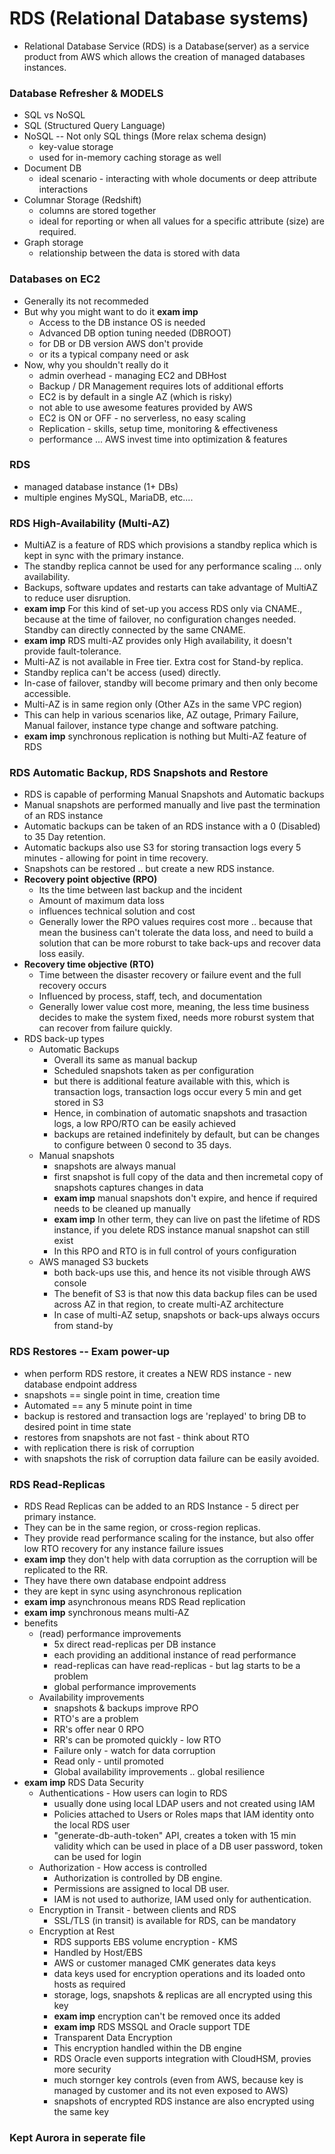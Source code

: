 # RDS (Relational Database systems)
- Relational Database Service (RDS) is a Database(server) as a service product from AWS which allows the creation of managed databases instances.

### Database Refresher & MODELS
- SQL vs NoSQL
- SQL (Structured Query Language)
- NoSQL -- Not only SQL things (More relax schema design)
  - key-value storage
  - used for in-memory caching storage as well
- Document DB
  - ideal scenario - interacting with whole documents or deep attribute interactions
- Columnar Storage (Redshift)
  - columns are stored together
  - ideal for reporting or when all values for a specific attribute (size) are required.
- Graph storage
  - relationship between the data is stored with data

### Databases on EC2
- Generally its not recommeded
- But why you might want to do it **exam imp**
  - Access to the DB instance OS is needed
  - Advanced DB option tuning needed (DBROOT)
  - for DB or DB version AWS don't provide
  - or its a typical company need or ask
- Now, why you shouldn't really do it
  - admin overhead - managing EC2 and DBHost
  - Backup / DR Management requires lots of additional efforts
  - EC2 is by default in a single AZ (which is risky)
  - not able to use awesome features provided by AWS
  - EC2 is ON or OFF - no serverless, no easy scaling
  - Replication - skills, setup time, monitoring & effectiveness
  - performance ... AWS invest time into optimization & features

### RDS
- managed database instance (1+ DBs)
- multiple engines MySQL, MariaDB, etc....

### RDS High-Availability (Multi-AZ)
- MultiAZ is a feature of RDS which provisions a standby replica which is kept in sync with the primary instance.
- The standby replica cannot be used for any performance scaling ... only availability.
- Backups, software updates and restarts can take advantage of MultiAZ to reduce user disruption.
- **exam imp** For this kind of set-up you access RDS only via CNAME., because at the time of failover, no configuration changes needed. Standby can directly connected by the same CNAME.
- **exam imp** RDS multi-AZ provides only High availability, it doesn't provide fault-tolerance.
- Multi-AZ is not available in Free tier. Extra cost for Stand-by replica.
- Standby replica can't be access (used) directly.
- In-case of failover, standby will become primary and then only become accessible.
- Multi-AZ is in same region only (Other AZs in the same VPC region)
- This can help in various scenarios like, AZ outage, Primary Failure, Manual failover, instance type change and software patching.
- **exam imp** synchronous replication is nothing but Multi-AZ feature of RDS

### RDS Automatic Backup, RDS Snapshots and Restore
- RDS is capable of performing Manual Snapshots and Automatic backups
- Manual snapshots are performed manually and live past the termination of an RDS instance
- Automatic backups can be taken of an RDS instance with a 0 (Disabled) to 35 Day retention.
- Automatic backups also use S3 for storing transaction logs every 5 minutes - allowing for point in time recovery.
- Snapshots can be restored .. but create a new RDS instance.
- **Recovery point objective (RPO)**
  - Its the time between last backup and the incident
  - Amount of maximum data loss
  - influences technical solution and cost
  - Generally lower the RPO values requires cost more .. because that mean the business can't tolerate the data loss, and need to build a solution that can be more roburst to take back-ups and recover data loss easily.
- **Recovery time objective (RTO)**
  - Time between the disaster recovery or failure event and the full recovery occurs
  - Influenced by process, staff, tech, and documentation
  - Generally lower value cost more, meaning, the less time business decides to make the system fixed, needs more roburst system that can recover from failure quickly.
- RDS back-up types
  - Automatic Backups
    - Overall its same as manual backup
    - Scheduled snapshots taken as per configuration
    - but there is additional feature available with this, which is transaction logs, transaction logs occur every 5 min and get stored in S3
    - Hence, in combination of automatic snapshots and trasaction logs, a low RPO/RTO can be easily achieved
    - backups are retained indefinitely by default, but can be changes to configure between 0 second to 35 days.
  - Manual snapshots
    - snapshots are always manual
    - first snapshot is full copy of the data and then incremetal copy of snapshots captures changes in data
    - **exam imp** manual snapshots don't expire, and hence if required needs to be cleaned up manually
    - **exam imp** In other term, they can live on past the lifetime of RDS instance, if you delete RDS instance manual snapshot can still exist
    - In this RPO and RTO is in full control of yours configuration
  - AWS managed S3 buckets 
    - both back-ups use this, and hence its not visible through AWS console
    - The benefit of S3 is that now this data backup files can be used across AZ in that region, to create multi-AZ architecture
    - In case of multi-AZ setup, snapshots or back-ups always occurs from stand-by

### RDS Restores -- Exam power-up
- when perform RDS restore, it creates a NEW RDS instance - new database endpoint address
- snapshots == single point in time, creation time
- Automated == any 5 minute point in time
- backup is restored and transaction logs are 'replayed' to bring DB to desired point in time state
- restores from snapshots are not fast - think about RTO
- with replication there is risk of corruption
- with snapshots the risk of corruption data failure can be easily avoided.

### RDS Read-Replicas
- RDS Read Replicas can be added to an RDS Instance - 5 direct per primary instance.
- They can be in the same region, or cross-region replicas.
- They provide read performance scaling for the instance, but also offer low RTO recovery for any instance failure issues
- **exam imp** they don't help with data corruption as the corruption will be replicated to the RR.
- They have there own database endpoint address
- they are kept in sync using asynchronous replication
- **exam imp** asynchronous means RDS Read replication
- **exam imp** synchronous means multi-AZ
- benefits
  - (read) performance improvements
    - 5x direct read-replicas per DB instance
    - each providing an additional instance of read performance
    - read-replicas can have read-replicas - but lag starts to be a problem
    - global performance improvements
  - Availability improvements
    - snapshots & backups improve RPO
    - RTO's are a problem
    - RR's offer near 0 RPO
    - RR's can be promoted quickly - low RTO
    - Failure only - watch for data corruption
    - Read only - until promoted
    - Global availability improvements .. global resilience
- **exam imp** RDS Data Security
  - Authentications - How users can login to RDS
    - usually done using local LDAP users and not created using IAM 
    - Policies attached to Users or Roles maps that IAM identity onto the local RDS user
    - "generate-db-auth-token" API, creates a token with 15 min validity which can be used in place of a DB user password, token can be used for login
  - Authorization - How access is controlled
    - Authorization is controlled by DB engine. 
    - Permissions are assigned to local DB user.
    - IAM is not used to authorize, IAM used only for authentication.
  - Encryption in Transit - between clients and RDS
    - SSL/TLS (in transit) is available for RDS, can be mandatory
  - Encryption at Rest
    - RDS supports EBS volume encryption - KMS
    - Handled by Host/EBS
    - AWS or customer managed CMK generates data keys
    - data keys used for encryption operations and its loaded onto hosts as required
    - storage, logs, snapshots & replicas are all encrypted using this key
    - **exam imp** encryption can't be removed once its added
    - **exam imp** RDS MSSQL and Oracle support TDE
    - Transparent Data Encryption
    - This encryption handled within the DB engine
    - RDS Oracle even supports integration with CloudHSM, provies more security
    - much stornger key controls (even from AWS, because key is managed by customer and its not even exposed to AWS)
    - snapshots of encrypted RDS instance are also encrypted using the same key

### Kept Aurora in seperate file

